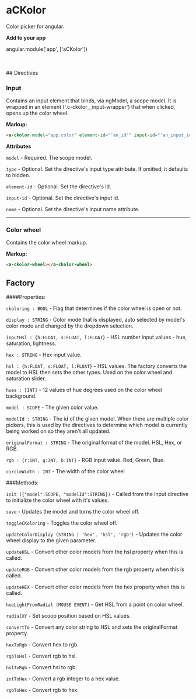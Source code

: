 # aCKolor
Color picker for angular.

**Add to your app**  

angular.module('app', ['aCKolor'])

<br />
<br />
## Directives

### Input
Contains an input element that binds, via ngModel, a scope model. It is wrapped in an element ('.c-ckolor__input-wrapper') that when clicked, opens up the color wheel.

**Markup:**
```html
<a-ckolor model="app.color" element-id="'an_id'" input-id="'an_input_id'" name="'an-input-name'" type="'hidden'"></a-ckolor>
```
**Attributes**  

  ``model`` - Required. The scope model.  

  ``type`` - Optional. Set the directive's input type attribute. If omitted, it defaults to hidden.  

  ``element-id`` - Optional. Set the directive's id.  

  ``input-id`` - Optional. Set the directive's input id.  

  ``name`` - Optional. Set the directive's input name attribute.


___

### Color wheel
  Contains the color wheel markup.

**Markup:**
  ```html
  <a-ckolor-wheel></a-ckolor-wheel>
  ```

## Factory
####Properties:  

  ``ckoloring : BOOL`` - Flag that determines if the color wheel is open or not.

  ``display : STRING`` - Color mode that is displayed, auto selected by model's color mode and changed by the dropdown selection.

  ``inputHsl : {h:FLOAT, s:FLOAT, l:FLOAT}`` - HSL number input values - hue, saturation, lightness.

  ``hex : STRING`` - Hex input value.

  ``hsl : {h:FLOAT, s:FLOAT, l:FLOAT}`` - HSL values. The factory converts the model to HSL then sets the other types. Used on the color wheel and saturation slider.

  ``hues : [INT]`` - 12 values of hue degrees used on the color wheel background.

  ``model : SCOPE`` - The given color value.

  ``modelId : STRING`` - The id of the given model. When there are multiple color pickers, this is used by the directives to determine which model is currently being worked on so they aren't all updated.

  ``originalFormat : STRING`` - The original format of the model. HSL, Hex, or RGB.

  ``rgb : {r:INT, g:INT, b:INT}`` - RGB input value. Red, Green, Blue.

  ``circleWidth : INT`` - The width of the color wheel


###Methods:  

  ``init ({"model":SCOPE, "modelId":STRING})`` - Called from the input directive to initialize the color wheel with it's values.

  ``save`` - Updates the model and turns the color wheel off.

  ``toggleCKoloring`` - Toggles the color wheel off.

  ``updateColorDisplay (STRING | 'hex', 'hsl', 'rgb')`` - Updates the color wheel display to the given parameter.

  ``updateHSL`` - Convert other color models from the hsl property when this is called.

  ``updateRGB`` - Convert other color models from the rgb property when this is called.

  ``updateHEX`` - Convert other color models from the hex property when this is called.

  ``hueLightFromRadial (MOUSE EVENT)`` - Get HSL from a point on color wheel.

  ``radialXY`` - Set scoop position based on HSL values.

  ``convertTo`` - Convert any color string to HSL and sets the originalFormat property.

  ``hexToRgb`` - Convert hex to rgb.

  ``rgbToHsl`` - Convert rgb to hsl.

  ``hslToRgb`` - Convert hsl to rgb.

  ``intToHex`` - Convert a rgb integer to a hex value.

  ``rgbToHex`` - Convert rgb to hex.
